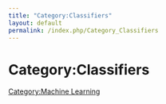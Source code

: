 ```yaml
---
title: "Category:Classifiers"
layout: default
permalink: /index.php/Category_Classifiers
---
```


# Category:Classifiers

[Category:Machine Learning](Category_Machine_Learning)